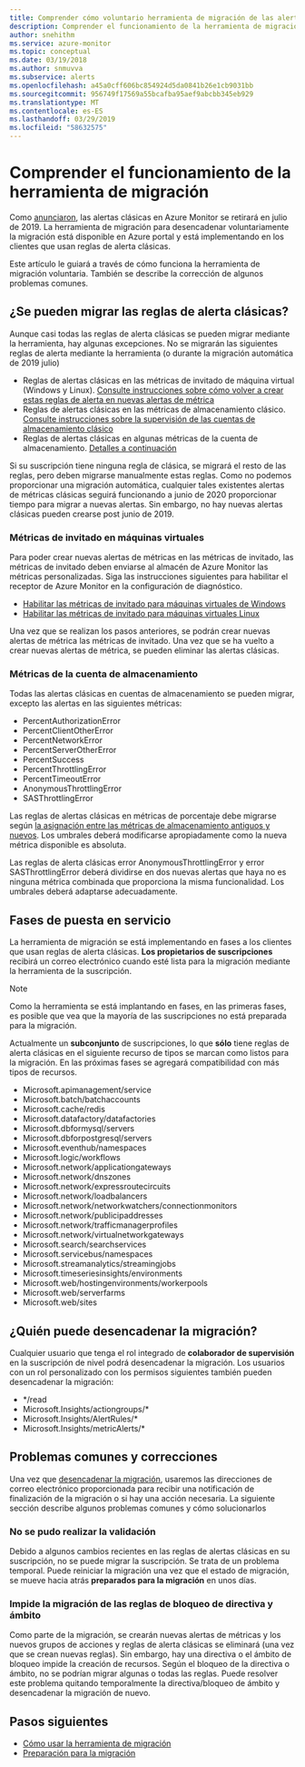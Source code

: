 ```yaml
---
title: Comprender cómo voluntario herramienta de migración de las alertas en Azure Monitor funciona
description: Comprender el funcionamiento de la herramienta de migración de alerta y solución de problemas si surgen problemas.
author: snehithm
ms.service: azure-monitor
ms.topic: conceptual
ms.date: 03/19/2018
ms.author: snmuvva
ms.subservice: alerts
ms.openlocfilehash: a45a0cff606bc854924d5da0841b26e1cb9031bb
ms.sourcegitcommit: 956749f17569a55bcafba95aef9abcbb345eb929
ms.translationtype: MT
ms.contentlocale: es-ES
ms.lasthandoff: 03/29/2019
ms.locfileid: "58632575"
---
```

# <a name="understand-how-the-migration-tool-works"></a>Comprender el funcionamiento de la herramienta de migración

Como [anunciaron](monitoring-classic-retirement.md), las alertas clásicas en Azure Monitor se retirará en julio de 2019. La herramienta de migración para desencadenar voluntariamente la migración está disponible en Azure portal y está implementando en los clientes que usan reglas de alerta clásicas.

Este artículo le guiará a través de cómo funciona la herramienta de migración voluntaria. También se describe la corrección de algunos problemas comunes.

## <a name="which-classic-alert-rules-can-be-migrated"></a>¿Se pueden migrar las reglas de alerta clásicas?

Aunque casi todas las reglas de alerta clásicas se pueden migrar mediante la herramienta, hay algunas excepciones. No se migrarán las siguientes reglas de alerta mediante la herramienta (o durante la migración automática de 2019 julio)

- Reglas de alertas clásicas en las métricas de invitado de máquina virtual (Windows y Linux). [Consulte instrucciones sobre cómo volver a crear estas reglas de alerta en nuevas alertas de métrica](#guest-metrics-on-virtual-machines)
- Reglas de alertas clásicas en las métricas de almacenamiento clásico. [Consulte instrucciones sobre la supervisión de las cuentas de almacenamiento clásico](https://azure.microsoft.com/blog/modernize-alerting-using-arm-storage-accounts/)
- Reglas de alertas clásicas en algunas métricas de la cuenta de almacenamiento. [Detalles a continuación](#storage-account-metrics)

Si su suscripción tiene ninguna regla de clásica, se migrará el resto de las reglas, pero deben migrarse manualmente estas reglas. Como no podemos proporcionar una migración automática, cualquier tales existentes alertas de métricas clásicas seguirá funcionando a junio de 2020 proporcionar tiempo para migrar a nuevas alertas. Sin embargo, no hay nuevas alertas clásicas pueden crearse post junio de 2019.

### <a name="guest-metrics-on-virtual-machines"></a>Métricas de invitado en máquinas virtuales

Para poder crear nuevas alertas de métricas en las métricas de invitado, las métricas de invitado deben enviarse al almacén de Azure Monitor las métricas personalizadas. Siga las instrucciones siguientes para habilitar el receptor de Azure Monitor en la configuración de diagnóstico.

- [Habilitar las métricas de invitado para máquinas virtuales de Windows](collect-custom-metrics-guestos-resource-manager-vm.md)
- [Habilitar las métricas de invitado para máquinas virtuales Linux](https://docs.microsoft.com/azure/azure-monitor/platform/collect-custom-metrics-linux-telegraf)

Una vez que se realizan los pasos anteriores, se podrán crear nuevas alertas de métrica las métricas de invitado. Una vez que se ha vuelto a crear nuevas alertas de métrica, se pueden eliminar las alertas clásicas.

### <a name="storage-account-metrics"></a>Métricas de la cuenta de almacenamiento

Todas las alertas clásicas en cuentas de almacenamiento se pueden migrar, excepto las alertas en las siguientes métricas:

- PercentAuthorizationError
- PercentClientOtherError
- PercentNetworkError
- PercentServerOtherError
- PercentSuccess
- PercentThrottlingError
- PercentTimeoutError
- AnonymousThrottlingError
- SASThrottlingError

Las reglas de alertas clásicas en métricas de porcentaje debe migrarse según [la asignación entre las métricas de almacenamiento antiguos y nuevos](https://docs.microsoft.com/azure/storage/common/storage-metrics-migration#metrics-mapping-between-old-metrics-and-new-metrics). Los umbrales deberá modificarse apropiadamente como la nueva métrica disponible es absoluta.

Las reglas de alerta clásicas error AnonymousThrottlingError y error SASThrottlingError deberá dividirse en dos nuevas alertas que haya no es ninguna métrica combinada que proporciona la misma funcionalidad. Los umbrales deberá adaptarse adecuadamente.

## <a name="roll-out-phases"></a>Fases de puesta en servicio

La herramienta de migración se está implementando en fases a los clientes que usan reglas de alerta clásicas. **Los propietarios de suscripciones** recibirá un correo electrónico cuando esté lista para la migración mediante la herramienta de la suscripción.

> [!NOTE]
> Como la herramienta se está implantando en fases, en las primeras fases, es posible que vea que la mayoría de las suscripciones no está preparada para la migración.

Actualmente un **subconjunto** de suscripciones, lo que **sólo** tiene reglas de alerta clásicas en el siguiente recurso de tipos se marcan como listos para la migración. En las próximas fases se agregará compatibilidad con más tipos de recursos.

- Microsoft.apimanagement/service
- Microsoft.batch/batchaccounts
- Microsoft.cache/redis
- Microsoft.datafactory/datafactories
- Microsoft.dbformysql/servers
- Microsoft.dbforpostgresql/servers
- Microsoft.eventhub/namespaces
- Microsoft.logic/workflows
- Microsoft.network/applicationgateways
- Microsoft.network/dnszones
- Microsoft.network/expressroutecircuits
- Microsoft.network/loadbalancers
- Microsoft.network/networkwatchers/connectionmonitors
- Microsoft.network/publicipaddresses
- Microsoft.network/trafficmanagerprofiles
- Microsoft.network/virtualnetworkgateways
- Microsoft.search/searchservices
- Microsoft.servicebus/namespaces
- Microsoft.streamanalytics/streamingjobs
- Microsoft.timeseriesinsights/environments
- Microsoft.web/hostingenvironments/workerpools
- Microsoft.web/serverfarms
- Microsoft.web/sites

## <a name="who-can-trigger-the-migration"></a>¿Quién puede desencadenar la migración?

Cualquier usuario que tenga el rol integrado de **colaborador de supervisión** en la suscripción de nivel podrá desencadenar la migración. Los usuarios con un rol personalizado con los permisos siguientes también pueden desencadenar la migración:

- */read
- Microsoft.Insights/actiongroups/*
- Microsoft.Insights/AlertRules/*
- Microsoft.Insights/metricAlerts/*

## <a name="common-issues-and-remediations"></a>Problemas comunes y correcciones

Una vez que [desencadenar la migración](alerts-using-migration-tool.md), usaremos las direcciones de correo electrónico proporcionada para recibir una notificación de finalización de la migración o si hay una acción necesaria. La siguiente sección describe algunos problemas comunes y cómo solucionarlos

### <a name="validation-failed"></a>No se pudo realizar la validación

Debido a algunos cambios recientes en las reglas de alertas clásicas en su suscripción, no se puede migrar la suscripción. Se trata de un problema temporal. Puede reiniciar la migración una vez que el estado de migración, se mueve hacia atrás **preparados para la migración** en unos días.

### <a name="policyscope-lock-preventing-us-from-migrating-your-rules"></a>Impide la migración de las reglas de bloqueo de directiva y ámbito

Como parte de la migración, se crearán nuevas alertas de métricas y los nuevos grupos de acciones y reglas de alerta clásicas se eliminará (una vez que se crean nuevas reglas). Sin embargo, hay una directiva o el ámbito de bloqueo impide la creación de recursos. Según el bloqueo de la directiva o ámbito, no se podrían migrar algunas o todas las reglas. Puede resolver este problema quitando temporalmente la directiva/bloqueo de ámbito y desencadenar la migración de nuevo.

## <a name="next-steps"></a>Pasos siguientes

- [Cómo usar la herramienta de migración](alerts-using-migration-tool.md)
- [Preparación para la migración](alerts-prepare-migration.md)
